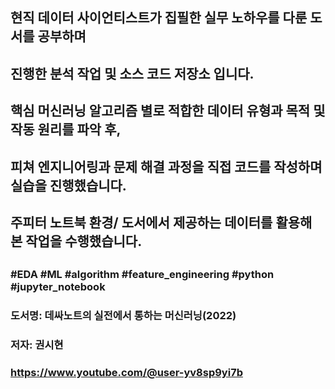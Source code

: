 ##
## 현직 데이터 사이언티스트가 집필한 실무 노하우를 다룬 도서를 공부하며 
## 진행한 분석 작업 및 소스 코드 저장소 입니다.
## 핵심 머신러닝 알고리즘 별로 적합한 데이터 유형과 목적 및 작동 원리를 파악 후,
## 피쳐 엔지니어링과 문제 해결 과정을 직접 코드를 작성하며 실습을 진행했습니다.
## 주피터 노트북 환경/ 도서에서 제공하는 데이터를 활용해 본 작업을 수행했습니다.
##
### #EDA #ML #algorithm #feature_engineering #python #jupyter_notebook
### 도서명: 데싸노트의 실전에서 통하는 머신러닝(2022)
### 저자: 권시현
### https://www.youtube.com/@user-yv8sp9yi7b
##
